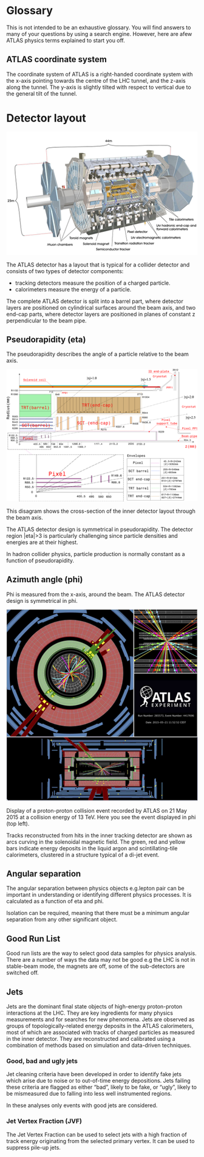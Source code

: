 # Glossary

This is not intended to be an exhaustive glossary.  You will find answers to many of your questions by using a search engine.  However, here are afew ATLAS physics terms explained to start you off.

## ATLAS coordinate system

The coordinate system of ATLAS is a right-handed coordinate system with the x-axis pointing towards the centre of the LHC tunnel, and the z-axis along the tunnel. The y-axis is slightly tilted with respect to vertical due to the general tilt of the tunnel. 


# Detector layout

![](pictures/ATLASImage.jpg)

The ATLAS detector has a layout that is typical for a collider detector and consists of two types of detector components: 
* tracking detectors measure the position of a charged particle.
* calorimeters measure the energy of a particle. 

The complete ATLAS detector is split into a barrel part, where detector layers are positioned on cylindrical surfaces around the beam axis, and two end-cap parts, where detector layers are positioned in planes of constant z perpendicular to the beam pipe.

## Pseudorapidity (eta)

The pseudorapidity describes the angle of a particle relative to the beam axis.  


![](pictures/figs_atlas_FigID.png)

This disagram shows the cross-section of the inner detector layout through the beam axis.

The ATLAS detector design is symmetrical in pseudorapidity. 
The detector region |eta|>3 is particularly challenging since particle densities and energies are at their highest.

In hadron collider physics, particle production is normally constant as a function of pseudorapidity.  


## Azimuth angle (phi)

Phi is measured from the x-axis, around the beam.
The ATLAS detector design is symmetrical in phi.

![](pictures/JiveXML_265573.jpg)

Display of a proton-proton collision event recorded by ATLAS on 21 May 2015 at a collision energy of 13 TeV. Here you see the event displayed in phi (top left).

Tracks reconstructed from hits in the inner tracking detector are shown as arcs curving in the solenoidal magnetic field. The green, red and yellow bars indicate energy deposits in the liquid argon and scintillating-tile calorimeters, clustered in a structure typical of a di-jet event. 

## Angular separation

The angular separation between physics objects e.g.lepton pair can be important in understanding or identifying different physics processes.
It is calculated as a function of eta and phi.


Isolation can be required, meaning that there must be a minimum angular separation from any other significant object.

## Good Run List
Good run lists are the way to select good data samples for physics analysis. 
There are a number of ways the data may not be good e.g the LHC is not in stable-beam mode, the magnets are off, some of the sub-detectors are switched off.

## Jets

Jets are the dominant final state objects of high-energy proton-proton interactions at the LHC. They are key ingredients for many physics measurements and for searches for new phenomena. Jets are observed as groups of topologically-related energy deposits in the ATLAS calorimeters, most of which are associated with tracks of charged particles as measured in the inner detector. They are reconstructed and calibrated using a combination of methods based on simulation and data-driven techniques.

### Good, bad and ugly jets
Jet cleaning criteria have been developed in order to identify fake jets which arise due to noise or to out-of-time energy depositions. Jets failing these criteria are flagged as either “bad”, likely to be fake, or “ugly”, likely to be mismeasured due to falling into less well instrumented regions.

In these analyses only events with good jets are considered.

### Jet Vertex Fraction (JVF)
The Jet Vertex Fraction can be used to select jets with a high fraction of track energy originating from the selected primary vertex.  It can be used to suppress pile-up jets. 


